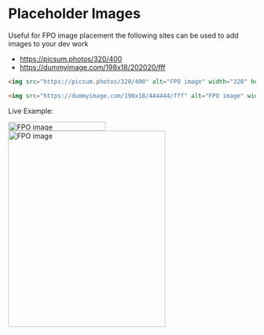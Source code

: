 # Placeholder Images

Useful for FPO image placement the following sites can be used to add images to your dev work

- https://picsum.photos/320/400
- https://dummyimage.com/198x18/202020/fff

```html
<img src="https://picsum.photos/320/400" alt="FPO image" width="320" height="400" loading="lazy" />

<img src="https://dummyimage.com/198x18/444444/fff" alt="FPO image" width="198" height="18" loading="lazy" />
```

Live Example:

<section>
  <img src="https://dummyimage.com/198x18/444/fff" alt="FPO image" width="198" height="18" loading="lazy" />
  <br />
  <img src="https://picsum.photos/320/400" alt="FPO image" width="320" height="400" loading="lazy" />
</section>


